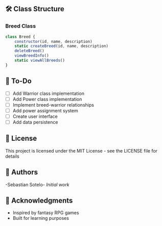 
## 🛠️ Class Structure

### Breed Class
```javascript
class Breed {
    constructor(id, name, description)
    static createBreed(id, name, description)
    deleteBreed()
    viewBreedInfo()
    static viewAllBreeds()
}
```
## 📝 To-Do

- [ ] Add Warrior class implementation
- [ ] Add Power class implementation
- [ ] Implement breed-warrior relationships
- [ ] Add power assignment system
- [ ] Create user interface
- [ ] Add data persistence

## 📜 License

This project is licensed under the MIT License - see the LICENSE file for details

## 👥 Authors

-Sebastian Sotelo- *Initial work*

## 🙏 Acknowledgments

- Inspired by fantasy RPG games
- Built for learning purposes
